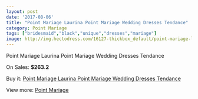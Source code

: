 ```yaml
---
layout: post
date: '2017-08-06'
title: "Point Mariage Laurina Point Mariage Wedding Dresses Tendance"
category: Point Mariage
tags: ["bridesmaid","black","unique","dresses","mariage"]
image: http://img.hectodress.com/16127-thickbox_default/point-mariage-laurina-point-mariage-wedding-dresses-tendance.jpg
---
```

Point Mariage Laurina Point Mariage Wedding Dresses Tendance

On Sales: **$263.2**
<a href="https://www.hectodress.com/point-mariage/7855-point-mariage-laurina-point-mariage-wedding-dresses-tendance.html"><amp-img layout="responsive" width="600" height="600" src="//img.hectodress.com/16127-thickbox_default/point-mariage-laurina-point-mariage-wedding-dresses-tendance.jpg" alt="Point Mariage Laurina Point Mariage Wedding Dresses Tendance 0" /></a>
<a href="https://www.hectodress.com/point-mariage/7855-point-mariage-laurina-point-mariage-wedding-dresses-tendance.html"><amp-img layout="responsive" width="600" height="600" src="//img.hectodress.com/16129-thickbox_default/point-mariage-laurina-point-mariage-wedding-dresses-tendance.jpg" alt="Point Mariage Laurina Point Mariage Wedding Dresses Tendance 1" /></a>
<a href="https://www.hectodress.com/point-mariage/7855-point-mariage-laurina-point-mariage-wedding-dresses-tendance.html"><amp-img layout="responsive" width="600" height="600" src="//img.hectodress.com/16128-thickbox_default/point-mariage-laurina-point-mariage-wedding-dresses-tendance.jpg" alt="Point Mariage Laurina Point Mariage Wedding Dresses Tendance 2" /></a>

Buy it: [Point Mariage Laurina Point Mariage Wedding Dresses Tendance](https://www.hectodress.com/point-mariage/7855-point-mariage-laurina-point-mariage-wedding-dresses-tendance.html "Point Mariage Laurina Point Mariage Wedding Dresses Tendance")

View more: [Point Mariage](https://www.hectodress.com/138-point-mariage "Point Mariage")